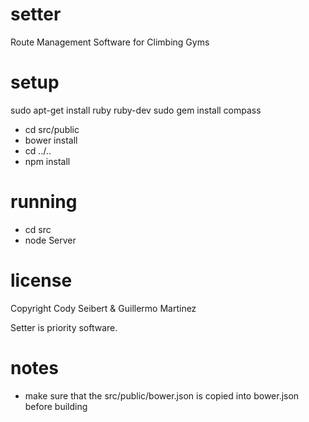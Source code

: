 # setter
Route Management Software for Climbing Gyms

# setup

sudo apt-get install ruby ruby-dev
sudo gem install compass

- cd src/public
- bower install
- cd ../..
- npm install

# running
- cd src
- node Server

# license
Copyright Cody Seibert & Guillermo Martinez

Setter is priority software.


# notes
- make sure that the src/public/bower.json is copied into bower.json before building
